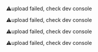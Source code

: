 ⚠️upload failed, check dev console



⚠️upload failed, check dev console


⚠️upload failed, check dev console

⚠️upload failed, check dev console

